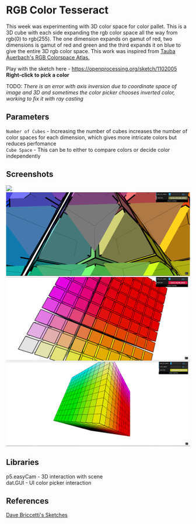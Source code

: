 # RGB Color Tesseract

This week was experimenting with 3D color space for color pallet. This is a 3D cube with each side expanding the rgb color space all the way from rgb(0) to rgb(255). The one dimension expands on gamut of red, two dimensions is gamut of red and green and the third expands it on blue to give the entire 3D rgb color space. This work was inspired from [Tauba Auerbach's RGB Colorspace Atlas.](http://taubaauerbach.com/view.php?id=286&alt=2948)

Play with the sketch here - https://openprocessing.org/sketch/1102005 </br>
**Right-click to pick a color**

TODO: _There is an error with axis inversion due to coordinate space of image and 3D and sometimes the color picker chooses inverted color, working to fix it with ray casting_

## Parameters
`Number of Cubes` - Increasing the number of cubes increases the number of color spaces for each dimension, which gives more intricate colors but reduces perfomance </br>
`Cube Space` - This can be to either to compare colors or decide color independently

## Screenshots
<img src="./screenshots/Color-Picker-Tesseract-OpenProce.gif">
<img src="./screenshots/picker3.PNG">
<img src="./screenshots/picker4.PNG">
<img src="./screenshots/picker6.PNG ">

## Libraries
p5.easyCam - 3D interaction with scene </br>
dat.GUI - UI color picker interaction

## References
[Dave Briccetti's Sketches](https://www.youtube.com/channel/UCsvS1__wPMXEPbtFzgpX3nQ)
